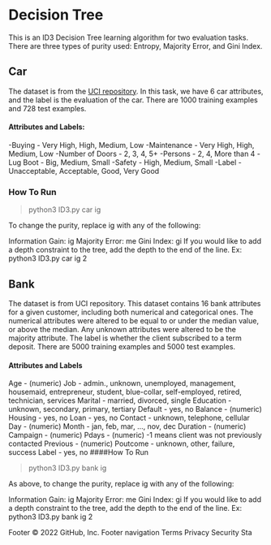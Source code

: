 # Decision Tree
This is an ID3 Decision Tree learning algorithm for two evaluation tasks. There are three types of purity used: Entropy, Majority Error, and Gini Index.

## Car
The dataset is from the [UCI repository](https://archive.ics.uci.edu/ml/datasets/car+evaluation). In this task, we have 6 car attributes, and the label is the evaluation of the car. There are 1000 training examples and 728 test examples.

#### Attributes and Labels:
-Buying - Very High, High, Medium, Low
-Maintenance - Very High, High, Medium, Low
-Number of Doors - 2, 3, 4, 5+
-Persons - 2, 4, More than 4
-Lug Boot - Big, Medium, Small
-Safety - High, Medium, Small
-Label - Unacceptable, Acceptable, Good, Very Good
### How To Run
>python3 ID3.py car ig

To change the purity, replace ig with any of the following:

Information Gain: ig
Majority Error: me
Gini Index: gi
If you would like to add a depth constraint to the tree, add the depth to the end of the line.
Ex: python3 ID3.py car ig 2

## Bank
The dataset is from UCI repository. This dataset contains 16 bank attributes for a given customer, including both numerical and categorical ones. The numerical attributes were altered to be equal to or under the median value, or above the median. Any unknown attributes were altered to be the majority attribute. The label is whether the client subscribed to a term deposit. There are 5000 training examples and 5000 test examples.

#### Attributes and Labels
Age - (numeric)
Job - admin., unknown, unemployed, management, housemaid, entrepreneur, student, blue-collar, self-employed, retired, technician, services
Marital - married, divorced, single
Education - unknown, secondary, primary, tertiary
Default - yes, no
Balance - (numeric)
Housing - yes, no
Loan - yes, no
Contact - unknown, telephone, cellular
Day - (numeric)
Month - jan, feb, mar, ..., nov, dec
Duration - (numeric)
Campaign - (numeric)
Pdays - (numeric) -1 means client was not previously contacted
Previous - (numeric)
Poutcome - unknown, other, failure, success
Label - yes, no
####How To Run
>python3 ID3.py bank ig

As above, to change the purity, replace ig with any of the following:

Information Gain: ig
Majority Error: me
Gini Index: gi
If you would like to add a depth constraint to the tree, add the depth to the end of the line.
Ex: python3 ID3.py bank ig 2

Footer
© 2022 GitHub, Inc.
Footer navigation
Terms
Privacy
Security
Sta

